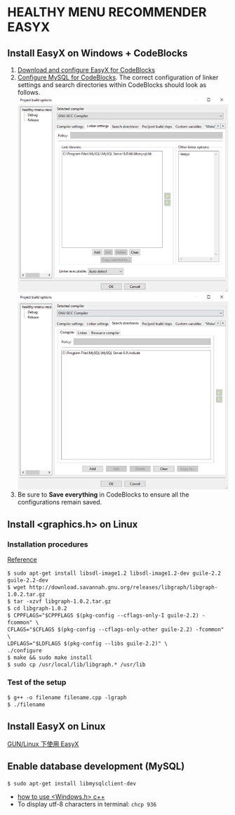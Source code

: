 # HEALTHY MENU RECOMMENDER EASYX

## Install EasyX on Windows + CodeBlocks

1. [Download and configure EasyX for CodeBlocks](https://codebus.cn/bestans/easyx-for-mingw)
2. [Configure MySQL for CodeBlocks](https://blog.csdn.net/weixin_42355492/article/details/100745355). The correct configuration of linker settings and search directories within CodeBlocks should look as follows.
![Linker Settings](demo/linker_settings.png)
![Search Directories](demo/search_directories.png)
3. Be sure to **Save everything** in CodeBlocks to ensure all the configurations remain saved. 

## Install <graphics.h> on Linux

### Installation procedures
[Reference](https://stackoverflow.com/questions/67636061/unable-to-install-libgraph-in-linux-ubuntu-20-04)

```
$ sudo apt-get install libsdl-image1.2 libsdl-image1.2-dev guile-2.2 guile-2.2-dev 
$ wget http://download.savannah.gnu.org/releases/libgraph/libgraph-1.0.2.tar.gz
$ tar -xzvf libgraph-1.0.2.tar.gz
$ cd libgraph-1.0.2
$ CPPFLAGS="$CPPFLAGS $(pkg-config --cflags-only-I guile-2.2) -fcommon" \
CFLAGS="$CFLAGS $(pkg-config --cflags-only-other guile-2.2) -fcommon" \
LDFLAGS="$LDFLAGS $(pkg-config --libs guile-2.2)" \
./configure
$ make && sudo make install
$ sudo cp /usr/local/lib/libgraph.* /usr/lib
```

### Test of the setup

```
$ g++ -o filename filename.cpp -lgraph
$ ./filename
```

## Install EasyX on Linux
[GUN/Linux 下使用 EasyX](https://www.cnblogs.com/aaroncoding/p/17116879.html)


## Enable database development (MySQL)
```
$ sudo apt-get install libmysqlclient-dev
```

- [how to use <Windows.h> c++](https://www.linux.org/threads/how-to-use-windows-h-c.28353/)
- To display utf-8 characters in terminal: `chcp 936` 
